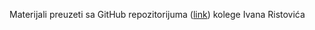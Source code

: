 Materijali preuzeti sa GitHub repozitorijuma ([link](https://github.com/MATF-Computer-Networks/RM-materials/)) kolege Ivana Ristovića